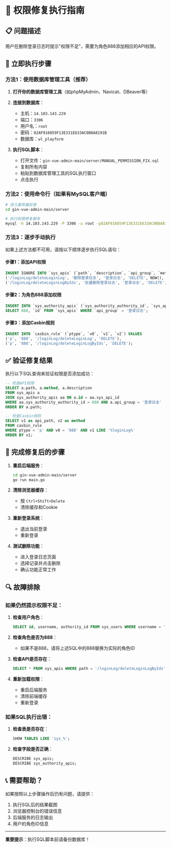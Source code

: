 # 🔧 权限修复执行指南

## 📋 问题描述
用户在删除登录日志时提示"权限不足"，需要为角色888添加相应的API权限。

## 🚀 立即执行步骤

### 方法1：使用数据库管理工具（推荐）

1. **打开你的数据库管理工具**（如phpMyAdmin、Navicat、DBeaver等）

2. **连接到数据库**：
   - 主机：`14.103.143.229`
   - 端口：`3306`
   - 用户名：`root`
   - 密码：`82AF916059F13E331E633AC0B8A8191B`
   - 数据库：`wl_playform`

3. **执行SQL脚本**：
   - 打开文件：`gin-vue-admin-main/server/MANUAL_PERMISSION_FIX.sql`
   - 复制所有内容
   - 粘贴到数据库管理工具的SQL执行窗口
   - 点击执行

### 方法2：使用命令行（如果有MySQL客户端）

```bash
# 进入服务器目录
cd gin-vue-admin-main/server

# 执行权限修复脚本
mysql -h 14.103.143.229 -P 3306 -u root -p82AF916059F13E331E633AC0B8A8191B wl_playform < MANUAL_PERMISSION_FIX.sql
```

### 方法3：逐步手动执行

如果上述方法都不可用，请按以下顺序逐步执行SQL语句：

#### 步骤1：添加API权限
```sql
INSERT IGNORE INTO `sys_apis` (`path`, `description`, `api_group`, `method`, `created_at`, `updated_at`) VALUES
('/loginLog/deleteLoginLog', '删除登录日志', '登录日志', 'DELETE', NOW(), NOW()),
('/loginLog/deleteLoginLogByIds', '批量删除登录日志', '登录日志', 'DELETE', NOW(), NOW());
```

#### 步骤2：为角色888添加权限
```sql
INSERT INTO `sys_authority_apis` (`sys_authority_authority_id`, `sys_api_id`)
SELECT 888, `id` FROM `sys_apis` WHERE `api_group` = '登录日志';
```

#### 步骤3：添加Casbin规则
```sql
INSERT INTO `casbin_rule` (`ptype`, `v0`, `v1`, `v2`) VALUES
('p', '888', '/loginLog/deleteLoginLog', 'DELETE'),
('p', '888', '/loginLog/deleteLoginLogByIds', 'DELETE');
```

## ✅ 验证修复结果

执行以下SQL查询来验证权限是否添加成功：

```sql
-- 检查API权限
SELECT a.path, a.method, a.description
FROM sys_apis a
JOIN sys_authority_apis aa ON a.id = aa.sys_api_id
WHERE aa.sys_authority_authority_id = 888 AND a.api_group = '登录日志'
ORDER BY a.path;

-- 检查Casbin规则
SELECT v1 as api_path, v2 as method
FROM casbin_rule 
WHERE ptype = 'p' AND v0 = '888' AND v1 LIKE '%loginLog%'
ORDER BY v1;
```

## 🔄 完成修复后的步骤

1. **重启后端服务**：
   ```bash
   cd gin-vue-admin-main/server
   go run main.go
   ```

2. **清除浏览器缓存**：
   - 按 `Ctrl+Shift+Delete`
   - 清除缓存和Cookie

3. **重新登录系统**：
   - 退出当前登录
   - 重新登录

4. **测试删除功能**：
   - 进入登录日志页面
   - 选择记录并点击删除
   - 确认功能正常工作

## 🔍 故障排除

### 如果仍然提示权限不足：

1. **检查用户角色**：
   ```sql
   SELECT id, username, authority_id FROM sys_users WHERE username = 'your_username';
   ```

2. **检查角色是否为888**：
   - 如果不是888，请将上述SQL中的888替换为实际的角色ID

3. **检查API是否存在**：
   ```sql
   SELECT * FROM sys_apis WHERE path = '/loginLog/deleteLoginLogByIds';
   ```

4. **重新加载权限**：
   - 重启后端服务
   - 清除前端缓存
   - 重新登录

### 如果SQL执行出错：

1. **检查表是否存在**：
   ```sql
   SHOW TABLES LIKE 'sys_%';
   ```

2. **检查字段是否正确**：
   ```sql
   DESCRIBE sys_apis;
   DESCRIBE sys_authority_apis;
   ```

## 📞 需要帮助？

如果按照以上步骤操作后仍有问题，请提供：

1. 执行SQL后的结果截图
2. 浏览器控制台的错误信息
3. 后端服务的日志输出
4. 用户的角色ID信息

---

**重要提示**：执行SQL脚本前请备份数据库！